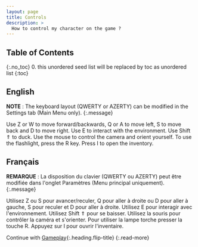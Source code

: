 ```yaml
---
layout: page
title: Controls
description: >
  How to control my character on the game ?
---
```


## Table of Contents
{:.no_toc}
0. this unordered seed list will be replaced by toc as unordered list
{:toc}

## English

**NOTE** : The keyboard layout (QWERTY or AZERTY) can be modified in the Settings tab (Main Menu only).
{:.message}

Use Z or W to move forward/backwards, Q or A to move left, S to move back and D to move right.
Use E to interact with the environment.
Use Shift ⇑ to duck.
Use the mouse to control the camera and orient yourself.
To use the flashlight, press the R key.
Press I to open the inventory.

## Français

**REMARQUE** : La disposition du clavier (QWERTY ou AZERTY) peut être modifiée dans l'onglet Paramètres (Menu principal uniquement).
{:.message}

Utilisez Z ou S pour avancer/reculer, Q pour aller à droite ou D pour aller à gauche, S pour reculer et D pour aller à droite.
Utilisez E pour interagir avec l'environnement.
Utilisez Shift ⇑ pour se baisser. 
Utilisez la souris pour contrôler la caméra et s'orienter.
Pour utiliser la lampe torche presser la touche R.
Appuyez sur I pour ouvrir l'inventaire.

Continue with [Gameplay](gameplay.md){:.heading.flip-title}
{:.read-more}